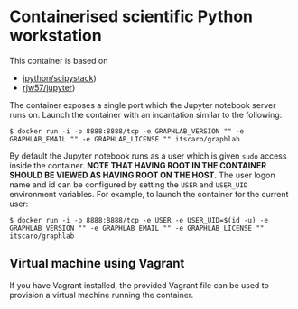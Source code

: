 # Containerised scientific Python workstation

This container is based on
* [ipython/scipystack](https://hub.docker.com/r/ipython/scipystack/)) 
* [rjw57/jupyter](https://hub.docker.com/r/rjw57/jupyter/))

The container exposes a single port which the Jupyter notebook server runs on.
Launch the container with an incantation similar to the following:

```console
$ docker run -i -p 8888:8888/tcp -e GRAPHLAB_VERSION "" -e GRAPHLAB_EMAIL "" -e GRAPHLAB_LICENSE "" itscaro/graphlab
```

By default the Jupyter notebook runs as a user which is given ``sudo`` access
inside the container. **NOTE THAT HAVING ROOT IN THE CONTAINER SHOULD BE VIEWED
AS HAVING ROOT ON THE HOST.** The user logon name and id can be configured by
setting the ``USER`` and ``USER_UID`` environment variables. For example, to
launch the container for the current user:

```console
$ docker run -i -p 8888:8888/tcp -e USER -e USER_UID=$(id -u) -e GRAPHLAB_VERSION "" -e GRAPHLAB_EMAIL "" -e GRAPHLAB_LICENSE "" itscaro/graphlab
```

## Virtual machine using Vagrant

If you have Vagrant installed, the provided Vagrant file can be used to
provision a virtual machine running the container.

